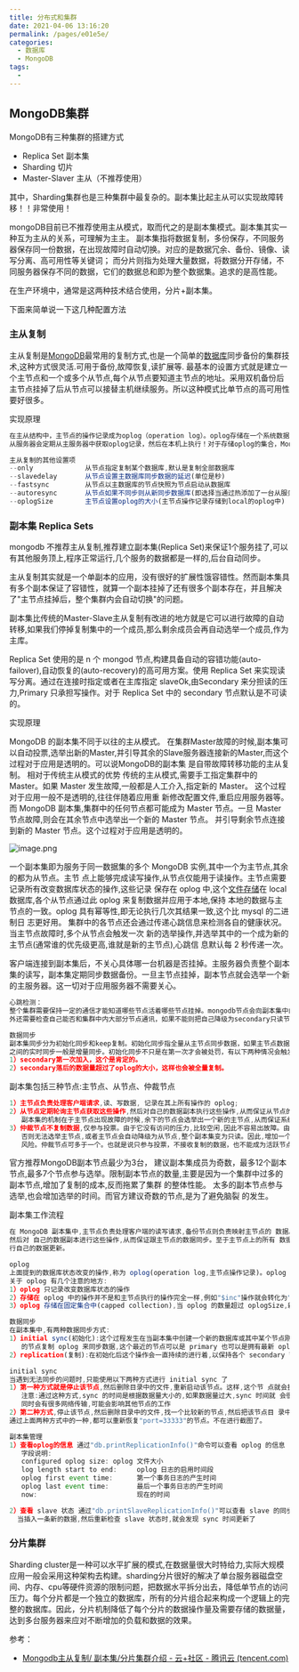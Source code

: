 ```yaml
---
title: 分布式和集群
date: 2021-04-06 13:16:20
permalink: /pages/e01e5e/
categories:
  - 数据库
  - MongoDB
tags:
  - 
---
```

## MongoDB集群

MongoDB有三种集群的搭建方式

- Replica Set 副本集
- Sharding 切片
- Master-Slaver 主从（不推荐使用）

其中，Sharding集群也是三种集群中最复杂的。副本集比起主从可以实现故障转移！！非常使用！

mongoDB目前已不推荐使用主从模式，取而代之的是副本集模式。副本集其实一种互为主从的关系，可理解为主主。
副本集指将数据复制，多份保存，不同服务器保存同一份数据，在出现故障时自动切换。对应的是数据冗余、备份、镜像、读写分离、高可用性等关键词；
而分片则指为处理大量数据，将数据分开存储，不同服务器保存不同的数据，它们的数据总和即为整个数据集。追求的是高性能。

在生产环境中，通常是这两种技术结合使用，分片+副本集。

下面来简单说一下这几种配置方法

### 主从复制

主从复制是[MongoDB](http://lib.csdn.net/base/mongodb)最常用的复制方式,也是一个简单的[数据库](http://lib.csdn.net/base/mysql)同步备份的集群技术,这种方式很灵活.可用于备份,故障恢复,读扩展等. 最基本的设置方式就是建立一个主节点和一个或多个从节点,每个从节点要知道主节点的地址。采用双机备份后主节点挂掉了后从节点可以接替主机继续服务。所以这种模式比单节点的高可用性要好很多。

实现原理

```javascript
在主从结构中，主节点的操作记录成为oplog（operation log）。oplog存储在一个系统数据库local的集合oplog.$main中，这个集合的每个文档都代表主节点上执行的一个操作。 
从服务器会定期从主服务器中获取oplog记录，然后在本机上执行！对于存储oplog的集合，MongoDB采用的是固定集合，也就是说随着操作过多，新的操作会覆盖旧的操作！

主从复制的其他设置项
--only             从节点指定复制某个数据库,默认是复制全部数据库 
--slavedelay       从节点设置主数据库同步数据的延迟(单位是秒) 
--fastsync         从节点以主数据库的节点快照为节点启动从数据库 
--autoresync       从节点如果不同步则从新同步数据库(即选择当通过热添加了一台从服务器之后，从服务器选择是否更新主服务器之间的数据) 
--oplogSize        主节点设置oplog的大小(主节点操作记录存储到local的oplog中)
```

### 副本集  Replica Sets

mongodb 不推荐主从复制,推荐建立副本集(Replica Set)来保证1个服务挂了,可以有其他服务顶上,程序正常运行,几个服务的数据都是一样的,后台自动同步。

主从复制其实就是一个单副本的应用，没有很好的扩展性饿容错性。然而副本集具有多个副本保证了容错性，就算一个副本挂掉了还有很多个副本存在，并且解决了"主节点挂掉后，整个集群内会自动切换"的问题。

副本集比传统的Master-Slave主从复制有改进的地方就是它可以进行故障的自动转移,如果我们停掉复制集中的一个成员,那么剩余成员会再自动选举一个成员,作为主库。 

Replica Set 使用的是 n 个 mongod 节点,构建具备自动的容错功能(auto-failover),自动恢复的(auto-recovery)的高可用方案。使用 Replica Set 来实现读写分离。通过在连接时指定或者在主库指定 slaveOk,由Secondary 来分担读的压力,Primary 只承担写操作。对于 Replica Set 中的 secondary 节点默认是不可读的。

实现原理

MongoDB 的副本集不同于以往的主从模式。 在集群Master故障的时候,副本集可以自动投票,选举出新的Master,并引导其余的Slave服务器连接新的Master,而这个过程对于应用是透明的。可以说MongoDB的副本集 是自带故障转移功能的主从复制。 相对于传统主从模式的优势 传统的主从模式,需要手工指定集群中的 Master。如果 Master 发生故障,一般都是人工介入,指定新的 Master。 这个过程对于应用一般不是透明的,往往伴随着应用重 新修改配置文件,重启应用服务器等。而 MongoDB 副本集,集群中的任何节点都可能成为 Master 节点。一旦 Master 节点故障,则会在其余节点中选举出一个新的 Master 节点。 并引导剩余节点连接到新的 Master 节点。这个过程对于应用是透明的。

![image.png](https://img.xiaoyou66.com/2021/04/06/778f8524058a5.png)

一个副本集即为服务于同一数据集的多个 MongoDB 实例,其中一个为主节点,其余的都为从节点。主节 点上能够完成读写操作,从节点仅能用于读操作。主节点需要记录所有改变数据库状态的操作,这些记录 保存在 oplog 中,这个[文件存储](https://cloud.tencent.com/product/cfs?from=10680)在 local 数据库,各个从节点通过此 oplog 来复制数据并应用于本地,保持 本地的数据与主节点的一致。oplog 具有幂等性,即无论执行几次其结果一致,这个比 mysql 的二进制日 志更好用。 集群中的各节点还会通过传递心跳信息来检测各自的健康状况。当主节点故障时,多个从节点会触发一次 新的选举操作,并选举其中的一个成为新的主节点(通常谁的优先级更高,谁就是新的主节点),心跳信 息默认每 2 秒传递一次。

客户端连接到副本集后，不关心具体哪一台机器是否挂掉。主服务器负责整个副本集的读写，副本集定期同步数据备份。一旦主节点挂掉，副本节点就会选举一个新的主服务器。这一切对于应用服务器不需要关心。

```javascript
心跳检测：
整个集群需要保持一定的通信才能知道哪些节点活着哪些节点挂掉。mongodb节点会向副本集中的其他节点每两秒就会发送一次pings包，如果其他节点在10秒钟之内没有返回就标示为不能访问。每个节点内部都会维护一个状态映射表，表明当前每个节点是什么角色、日志时间戳等关键信息。如果是主节点，除了维护映射表
外还需要检查自己能否和集群中内大部分节点通讯，如果不能则把自己降级为secondary只读节点。

数据同步
副本集同步分为初始化同步和keep复制。初始化同步指全量从主节点同步数据，如果主节点数据量比较大同步时间会比较长。而keep复制指初始化同步过后，节点
之间的实时同步一般是增量同步。初始化同步不只是在第一次才会被处罚，有以下两种情况会触发：
1）secondary第一次加入，这个是肯定的。
2）secondary落后的数据量超过了oplog的大小，这样也会被全量复制。
```

副本集包括三种节点:主节点、从节点、仲裁节点

```javascript
1）主节点负责处理客户端请求,读、写数据, 记录在其上所有操作的 oplog;
2）从节点定期轮询主节点获取这些操作,然后对自己的数据副本执行这些操作,从而保证从节点的数据与主节点一致。默认情况下,从节点不支持外部读取,但可以设置;
   副本集的机制在于主节点出现故障的时候,余下的节点会选举出一个新的主节点,从而保证系统可以正常运行。
3）仲裁节点不复制数据,仅参与投票。由于它没有访问的压力,比较空闲,因此不容易出故障。由于副本集出现故障的时候,存活的节点必须大于副本集节点总数的一半,
   否则无法选举主节点,或者主节点会自动降级为从节点,整个副本集变为只读。因此,增加一个不容易出故障的仲裁节点,可以增加有效选票,降低整个副本集不可用的
   风险。仲裁节点可多于一个。也就是说只参与投票，不接收复制的数据，也不能成为活跃节点。
```

官方推荐MongoDB副本节点最少为3台， 建议副本集成员为奇数，最多12个副本节点,最多7个节点参与选举。限制副本节点的数量,主要是因为一个集群中过多的副本节点,增加了复制的成本,反而拖累了集群 的整体性能。 太多的副本节点参与选举,也会增加选举的时间。而官方建议奇数的节点,是为了避免脑裂 的发生。

副本集工作流程

```javascript
在 MongoDB 副本集中,主节点负责处理客户端的读写请求,备份节点则负责映射主节点的 数据。备份节点的工作原理过程可以大致描述为,备份节点定期轮询主节点上的数据操作,
然后对 自己的数据副本进行这些操作,从而保证跟主节点的数据同步。至于主节点上的所有 数据库状态改变 的操作,都会存放在一张特定的系统表中。备份节点则是根据这些数据进
行自己的数据更新。

oplog
上面提到的数据库状态改变的操作,称为 oplog(operation log,主节点操作记录)。oplog 存储在 local 数据库的"oplog.rs"表中。副本集中备份节点异步的从主节点同步 oplog,然后重新 执行它记录的操作,以此达到了数据同步的作用。
关于 oplog 有几个注意的地方:
1）oplog 只记录改变数据库状态的操作
2）存储在 oplog 中的操作并不是和主节点执行的操作完全一样,例如"$inc"操作就会转化为"$set"操作
3）oplog 存储在固定集合中(capped collection),当 oplog 的数量超过 oplogSize,新的操作就会覆盖就的操作

数据同步
在副本集中,有两种数据同步方式:
1）initial sync(初始化):这个过程发生在当副本集中创建一个新的数据库或其中某个节点刚从宕机中恢复,或者向副本集中添加新的成员的时候,默认的,副本集中的节点会从离 它最近
   的节点复制 oplog 来同步数据,这个最近的节点可以是 primary 也可以是拥有最新 oplog 副本的 secondary 节点。该操作一般会重新初始化备份节点,开销较大。
2）replication(复制):在初始化后这个操作会一直持续的进行着,以保持各个 secondary 节点之间的数据同步。

initial sync
当遇到无法同步的问题时,只能使用以下两种方式进行 initial sync 了
1）第一种方式就是停止该节点,然后删除目录中的文件,重新启动该节点。这样,这个节 点就会执行 initial sync
   注意:通过这种方式,sync 的时间是根据数据量大小的,如果数据量过大,sync 时间就 会很长
   同时会有很多网络传输,可能会影响其他节点的工作
2）第二种方式,停止该节点,然后删除目录中的文件,找一个比较新的节点,然后把该节点目 录中的文件拷贝到要 sync 的节点目录中
通过上面两种方式中的一种,都可以重新恢复"port=33333"的节点。不在进行截图了。

副本集管理
1）查看oplog的信息 通过"db.printReplicationInfo()"命令可以查看 oplog 的信息
   字段说明:
   configured oplog size: oplog 文件大小
   log length start to end:     oplog 日志的启用时间段
   oplog first event time:      第一个事务日志的产生时间
   oplog last event time:       最后一个事务日志的产生时间
   now:                         现在的时间

2）查看 slave 状态 通过"db.printSlaveReplicationInfo()"可以查看 slave 的同步状态
  当插入一条新的数据,然后重新检查 slave 状态时,就会发现 sync 时间更新了
```

### 分片集群

Sharding cluster是一种可以水平扩展的模式,在数据量很大时特给力,实际大规模应用一般会采用这种架构去构建。sharding分片很好的解决了单台服务器磁盘空间、内存、cpu等硬件资源的限制问题，把数据水平拆分出去，降低单节点的访问压力。每个分片都是一个独立的数据库，所有的分片组合起来构成一个逻辑上的完整的数据库。因此，分片机制降低了每个分片的数据操作量及需要存储的数据量，达到多台服务器来应对不断增加的负载和数据的效果。









参考：

- [Mongodb主从复制/ 副本集/分片集群介绍 - 云+社区 - 腾讯云 (tencent.com)](https://cloud.tencent.com/developer/article/1026185)



